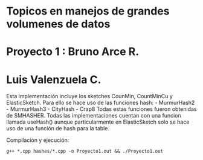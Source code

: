 # Topicos en manejos de grandes volumenes de datos
# Proyecto 1 : Bruno Arce R.
#              Luis Valenzuela C.

Esta implementación incluye los sketches CounMin, CountMinCu y ElasticSketch.
Para ello se hace uso de las funciones hash:
    - MurmurHash2
    - MurmurHash3
    - CityHash
    - Crap8
Todas estas funciones fueron obtenidas de SMHASHER.
Todas las implementaciones cuentan con una funcion llamada useHash() aunque particularmente en ElasticSketch
solo se hace uso de una función de hash para la table.

Compilación y ejecución:
```
g++ *.cpp hashes/*.cpp -o Proyecto1.out && ./Proyecto1.out
```


